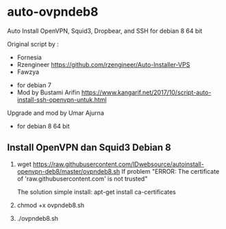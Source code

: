 # auto-ovpndeb8
Auto Install OpenVPN, Squid3, Dropbear, and SSH for debian 8 64 bit

Original script by :
* Fornesia
* Rzengineer
  https://github.com/rzengineer/Auto-Installer-VPS
* Fawzya
+ for debian 7
+ Mod by Bustami Arifin
  https://www.kangarif.net/2017/10/script-auto-install-ssh-openvpn-untuk.html


Upgrade and mod by Umar Ajurna
+ for debian 8 64 bit

Install OpenVPN dan Squid3 Debian 8
--------------------------
1. wget https://raw.githubusercontent.com/IDwebsource/autoinstall-openvpn-deb8/master/ovpndeb8.sh
   If problem "ERROR: The certificate of 'raw.githubusercontent.com' is not trusted"
  
   The solution simple install:
   apt-get install ca-certificates
  
2. chmod +x ovpndeb8.sh
3. ./ovpndeb8.sh

